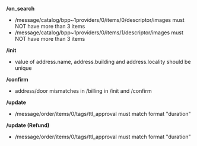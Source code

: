 **/on_search**
- /message/catalog/bpp~1providers/0/items/0/descriptor/images must NOT have more than 3 items
- /message/catalog/bpp~1providers/0/items/1/descriptor/images must NOT have more than 3 items

**/init**
- value of address.name, address.building and address.locality should be unique

**/confirm**
- address/door mismatches in /billing in /init and /confirm

**/update**
- /message/order/items/0/tags/ttl_approval must match format "duration"

**/update (Refund)**
- /message/order/items/0/tags/ttl_approval must match format "duration"

